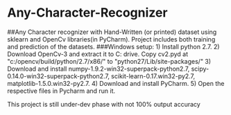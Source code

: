 # Any-Character-Recognizer
##Any Character recognizer with Hand-Written (or printed) dataset using sklearn and OpenCv libraries(in PyCharm). Project includes both training and prediction of the datasets.
###Windows setup:
      1)	Install python 2.7.
      2)	Download OpenCv-3 and extract it to C: drive. Copy cv2.pyd at "c:/opencv/build/python/2.7/x86/" to "python27/Lib/site-packages/"
      3)	Download and install
                  numpy-1.9.2-win32-superpack-python2.7,
                  scipy-0.14.0-win32-superpack-python2.7,
                  scikit-learn-0.17.win32-py2.7,
                  matplotlib-1.5.0.win32-py2.7.
      4)	Download and install PyCharm.
      5)	Open the respective files in Pycharm and run it.

This project is still under-dev phase with not 100% output accuracy
